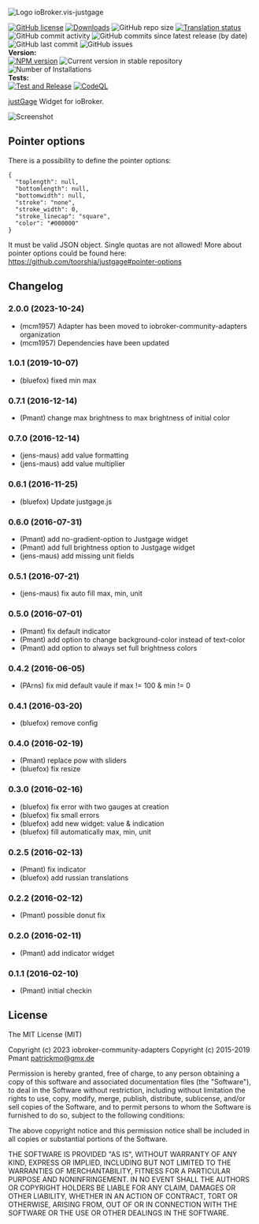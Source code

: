 ![Logo](admin/justgage.png)
ioBroker.vis-justgage

[![GitHub license](https://img.shields.io/github/license/iobroker-community-adapters/ioBroker.vis-justgage)](https://github.com/iobroker-community-adapters/ioBroker.vis-justgage/blob/master/LICENSE)
[![Downloads](https://img.shields.io/npm/dm/iobroker.vis-justgage.svg)](https://www.npmjs.com/package/iobroker.vis-justgage)
![GitHub repo size](https://img.shields.io/github/repo-size/iobroker-community-adapters/ioBroker.vis-justgage)
[![Translation status](https://weblate.iobroker.net/widgets/adapters/-/vis-justgage/svg-badge.svg)](https://weblate.iobroker.net/engage/adapters/?utm_source=widget)</br>
![GitHub commit activity](https://img.shields.io/github/commit-activity/m/iobroker-community-adapters/ioBroker.vis-justgage)
![GitHub commits since latest release (by date)](https://img.shields.io/github/commits-since/iobroker-community-adapters/ioBroker.vis-justgage/latest)
![GitHub last commit](https://img.shields.io/github/last-commit/iobroker-community-adapters/ioBroker.vis-justgage)
![GitHub issues](https://img.shields.io/github/issues/iobroker-community-adapters/ioBroker.vis-justgage)
</br>
**Version:** </br>
[![NPM version](http://img.shields.io/npm/v/iobroker.vis-justgage.svg)](https://www.npmjs.com/package/iobroker.vis-justgage)
![Current version in stable repository](https://iobroker.live/badges/vis-justgage-stable.svg)
![Number of Installations](https://iobroker.live/badges/vis-justgage-installed.svg)
</br>
**Tests:** </br>
[![Test and Release](https://github.com/iobroker-community-adapters/ioBroker.vis-justgage/actions/workflows/test-and-release.yml/badge.svg)](https://github.com/iobroker-community-adapters/ioBroker.vis-justgage/actions/workflows/test-and-release.yml)
[![CodeQL](https://github.com/iobroker-community-adapters/ioBroker.vis-justgage/actions/workflows/codeql.yml/badge.svg)](https://github.com/iobroker-community-adapters/ioBroker.vis-justgage/actions/workflows/codeql.yml)


[justGage](http://justgage.com/) Widget for ioBroker.

![Screenshot](img/widgets.png)

## Pointer options
There is a possibility to define the pointer options:
```
{
  "toplength": null,
  "bottomlength": null,
  "bottomwidth": null,
  "stroke": "none",
  "stroke_width": 0,
  "stroke_linecap": "square",
  "color": "#000000"
}
```
It must be valid JSON object. Single quotas are not allowed!
More about pointer options could be found here: https://github.com/toorshia/justgage#pointer-options

## Changelog
<!--
    Placeholder for the next version (at the beginning of the line):
    ### **WORK IN PROGRESS**
-->
### 2.0.0 (2023-10-24)

- (mcm1957) Adapter has been moved to iobroker-community-adapters organization
- (mcm1957) Dependencies have been updated

### 1.0.1 (2019-10-07)
- (bluefox) fixed min max

### 0.7.1 (2016-12-14)
- (Pmant) change max brightness to max brightness of initial color

### 0.7.0 (2016-12-14)
- (jens-maus) add value formatting
- (jens-maus) add value multiplier

### 0.6.1 (2016-11-25)
- (bluefox) Update justgage.js

### 0.6.0 (2016-07-31)
- (Pmant) add no-gradient-option to Justgage widget
- (Pmant) add full brightness option to Justgage widget
- (jens-maus) add missing unit fields

### 0.5.1 (2016-07-21)
- (jens-maus) fix auto fill max, min, unit

### 0.5.0 (2016-07-01)
- (Pmant) fix default indicator
- (Pmant) add option to change background-color instead of text-color
- (Pmant) add option to always set full brightness colors

### 0.4.2 (2016-06-05)
- (PArns) fix mid default vaule if max != 100 & min != 0

### 0.4.1 (2016-03-20)
- (bluefox) remove config

### 0.4.0 (2016-02-19)
- (Pmant) replace pow with sliders
- (bluefox) fix resize

### 0.3.0 (2016-02-16)
- (bluefox) fix error with two gauges at creation
- (bluefox) fix small errors
- (bluefox) add new widget: value & indication
- (bluefox) fill automatically max, min, unit

### 0.2.5 (2016-02-13)
- (Pmant) fix indicator
- (bluefox) add russian translations

### 0.2.2 (2016-02-12)
- (Pmant) possible donut fix

### 0.2.0 (2016-02-11)
- (Pmant) add indicator widget

### 0.1.1 (2016-02-10)
- (Pmant) initial checkin

## License

The MIT License (MIT)

Copyright (c) 2023 iobroker-community-adapters 
Copyright (c) 2015-2019 Pmant <patrickmo@gmx.de>

Permission is hereby granted, free of charge, to any person obtaining a copy
of this software and associated documentation files (the "Software"), to deal
in the Software without restriction, including without limitation the rights
to use, copy, modify, merge, publish, distribute, sublicense, and/or sell
copies of the Software, and to permit persons to whom the Software is
furnished to do so, subject to the following conditions:

The above copyright notice and this permission notice shall be included in all
copies or substantial portions of the Software.

THE SOFTWARE IS PROVIDED "AS IS", WITHOUT WARRANTY OF ANY KIND, EXPRESS OR
IMPLIED, INCLUDING BUT NOT LIMITED TO THE WARRANTIES OF MERCHANTABILITY,
FITNESS FOR A PARTICULAR PURPOSE AND NONINFRINGEMENT. IN NO EVENT SHALL THE
AUTHORS OR COPYRIGHT HOLDERS BE LIABLE FOR ANY CLAIM, DAMAGES OR OTHER
LIABILITY, WHETHER IN AN ACTION OF CONTRACT, TORT OR OTHERWISE, ARISING FROM,
OUT OF OR IN CONNECTION WITH THE SOFTWARE OR THE USE OR OTHER DEALINGS IN THE
SOFTWARE.
